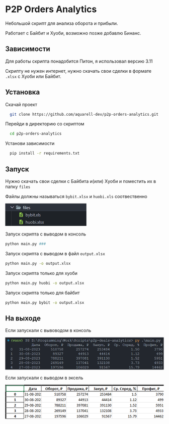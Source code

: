 # P2P Orders Analytics

Небольшой скрипт для анализа оборота и прибыли.

Работает с Байбит и Хуоби, возможно позже добавлю Бинанс.

## Зависимости

Для работы скрипта понадобится Питон, я использовал версию 3.11

Скрипту не нужен интернет, нужно скачать свои сделки в формате `.xlsx` с Хуоби или Байбит.

## Установка

Скачай проект

```bash
  git clone https://github.com/aquarell-dev/p2p-orders-analytics.git
```

Перейди в директорию со скриптом

```bash
  cd p2p-orders-analytics
```

Установи зависимости

```bash
  pip install -r requirements.txt
```

## Запуск

Нужно скачать свои сделки с Байбита и(или) Хуоби и поместить их в папку `files`

Файлы должны называться `bybit.xlsx` и `huobi.xls` соотвественно

![Файлы](/screenshots/files.png?raw=true)

Запуск скрипта с выводом в консоль

```bash
python main.py ###
```

Запуск скрипта с выводом в файл `output.xlsx`

```bash
python main.py -o output.xlsx
```

Запуск скрипта только для хуоби

```bash
python main.py huobi -o output.xlsx
```

Запуск скрипта только для байбит

```bash
python main.py bybit -o output.xlsx
```

## На выходе

Если запускали с вывоводом в консоль

![Файлы](/screenshots/console.png?raw=true)

Если запускали с выводом в эксель

![Файлы](/screenshots/excel.png?raw=true)
